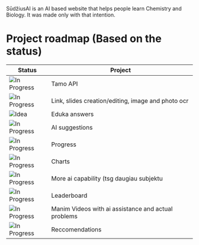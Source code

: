 SūdžiusAI is an AI based website that helps people learn Chemistry and Biology.
It was made only with that intention.



# Project roadmap (Based on the status)

| Status                                                                | Project                                                             |
|-----------------------------------------------------------------------|----------------------------------------------------------------------|
| ![In Progress](https://img.shields.io/badge/status-In_Progress-yellow)| Tamo API                                                 |  
| ![In Progress](https://img.shields.io/badge/status-In_Progress-yellow)| Link, slides creation/editing, image and photo ocr               | 
| ![Idea](https://img.shields.io/badge/status-Checking-cyan)            | Eduka answers                                            |
| ![In Progress](https://img.shields.io/badge/status-Checking-cyan)            | AI suggestions|
| ![In Progress](https://img.shields.io/badge/status-Checking-cyan)            | Progress|
| ![In Progress](https://img.shields.io/badge/status-Checking-cyan)            | Charts|
| ![In Progress](https://img.shields.io/badge/status-Checking-cyan)            | More ai capability (tsg daugiau subjektu|
| ![In Progress](https://img.shields.io/badge/status-Checking-cyan)            | Leaderboard|
| ![In Progress](https://img.shields.io/badge/status-Checking-cyan)            | Manim Videos with ai assistance and actual problems|
| ![In Progress](https://img.shields.io/badge/status-Checking-cyan)            | Reccomendations|
